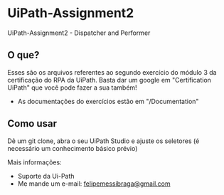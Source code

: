 # UiPath-Assignment2
UiPath-Assignment2 - Dispatcher and Performer

## O que?
Esses são os arquivos referentes ao segundo exercício do módulo 3 da certificação do RPA da UiPath.
Basta dar um google em "Certification UiPath" que você pode fazer a sua também!

* As documentações do exercícios estão em "/Documentation"

## Como usar
Dê um git clone, abra o seu UiPath Studio e ajuste os seletores
(é necessário um conhecimento básico prévio)

Mais informações:
* Suporte da Ui-Path
* Me mande um e-mail: felipemessibraga@gmail.com
